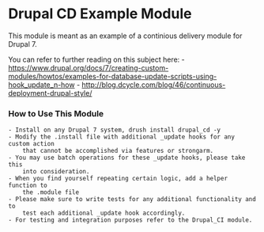 # Drupal CD Example Module

This module is meant as an example of a continious delivery module for Drupal 7.

You can refer to further reading on this subject here:
	- https://www.drupal.org/docs/7/creating-custom-modules/howtos/examples-for-database-update-scripts-using-hook_update_n-how
	- http://blog.dcycle.com/blog/46/continuous-deployment-drupal-style/

### How to Use This Module

	- Install on any Drupal 7 system, drush install drupal_cd -y
	- Modify the .install file with additional _update hooks for any custom action
		that cannot be accomplished via features or strongarm.
	- You may use batch operations for these _update hooks, please take this
		into consideration.
	- When you find yourself repeating certain logic, add a helper function to
		the .module file
	- Please make sure to write tests for any additional functionality and to
		test each additional _update hook accordingly.
	- For testing and integration purposes refer to the Drupal_CI module.
